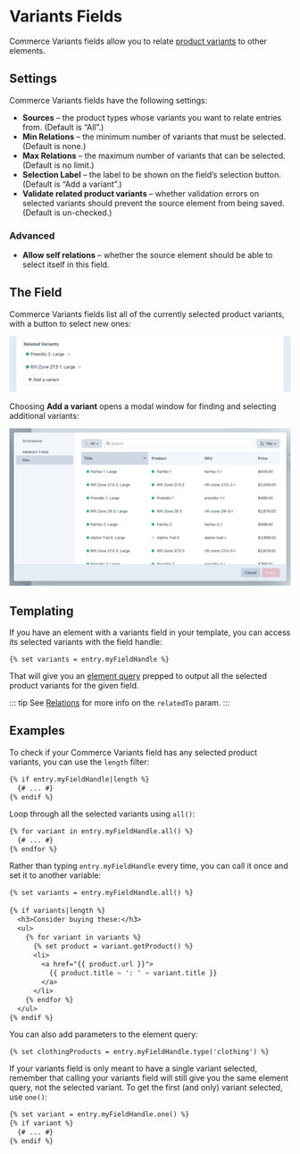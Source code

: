 # Variants Fields

Commerce Variants fields allow you to relate [product variants](products-variants.md#variants) to other elements.

## Settings

Commerce Variants fields have the following settings:

- **Sources** – the product types whose variants you want to relate entries from. (Default is “All”.)
- **Min Relations** – the minimum number of variants that must be selected. (Default is none.)
- **Max Relations** – the maximum number of variants that can be selected. (Default is no limit.)
- **Selection Label** – the label to be shown on the field’s selection button. (Default is “Add a variant”.)
- **Validate related product variants** – whether validation errors on selected variants should prevent the source element from being saved. (Default is un-checked.)

### Advanced

- **Allow self relations** – whether the source element should be able to select itself in this field.

## The Field

Commerce Variants fields list all of the currently selected product variants, with a button to select new ones:

<img src="./images/variant-field-example.png" alt="Variants field">

Choosing **Add a variant** opens a modal window for finding and selecting additional variants:

<img src="./images/variant-field-modal.png" alt="Variant selection modal">

## Templating

If you have an element with a variants field in your template, you can access its selected variants with the field handle:

```twig
{% set variants = entry.myFieldHandle %}
```

That will give you an [element query](/4.x/element-queries.md) prepped to output all the selected product variants for the given field.

::: tip
See [Relations](/4.x/relations.md) for more info on the `relatedTo` param.
:::

## Examples

To check if your Commerce Variants field has any selected product variants, you can use the `length` filter:

```twig
{% if entry.myFieldHandle|length %}
  {# ... #}
{% endif %}
```

Loop through all the selected variants using `all()`:

```twig
{% for variant in entry.myFieldHandle.all() %}
  {# ... #}
{% endfor %}
```

Rather than typing `entry.myFieldHandle` every time, you can call it once and set it to another variable:

```twig
{% set variants = entry.myFieldHandle.all() %}

{% if variants|length %}
  <h3>Consider buying these:</h3>
  <ul>
    {% for variant in variants %}
      {% set product = variant.getProduct() %}
      <li>
        <a href="{{ product.url }}">
          {{ product.title ~ ': ' ~ variant.title }}
        </a>
      </li>
    {% endfor %}
  </ul>
{% endif %}
```

You can also add parameters to the element query:

```twig
{% set clothingProducts = entry.myFieldHandle.type('clothing') %}
```

If your variants field is only meant to have a single variant selected, remember that calling your variants field will still give you the same element query, not the selected variant. To get the first (and only) variant selected, use `one()`:

```twig
{% set variant = entry.myFieldHandle.one() %}
{% if variant %}
  {# ... #}
{% endif %}
```
